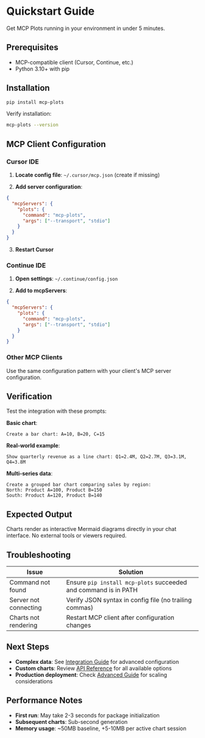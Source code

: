 # Quickstart Guide

Get MCP Plots running in your environment in under 5 minutes.

## Prerequisites

- MCP-compatible client (Cursor, Continue, etc.)
- Python 3.10+ with pip

## Installation

```bash
pip install mcp-plots
```

Verify installation:
```bash
mcp-plots --version
```

## MCP Client Configuration

### Cursor IDE

1. **Locate config file**: `~/.cursor/mcp.json` (create if missing)

2. **Add server configuration**:
```json
{
  "mcpServers": {
    "plots": {
      "command": "mcp-plots",
      "args": ["--transport", "stdio"]
    }
  }
}
```

3. **Restart Cursor**

### Continue IDE

1. **Open settings**: `~/.continue/config.json`

2. **Add to mcpServers**:
```json
{
  "mcpServers": {
    "plots": {
      "command": "mcp-plots",
      "args": ["--transport", "stdio"]
    }
  }
}
```

### Other MCP Clients

Use the same configuration pattern with your client's MCP server configuration.

## Verification

Test the integration with these prompts:

**Basic chart**:
```
Create a bar chart: A=10, B=20, C=15
```

**Real-world example**:
```
Show quarterly revenue as a line chart: Q1=2.4M, Q2=2.7M, Q3=3.1M, Q4=3.8M
```

**Multi-series data**:
```
Create a grouped bar chart comparing sales by region:
North: Product A=100, Product B=150
South: Product A=120, Product B=140
```

## Expected Output

Charts render as interactive Mermaid diagrams directly in your chat interface. No external tools or viewers required.

## Troubleshooting

| Issue | Solution |
|-------|----------|
| Command not found | Ensure `pip install mcp-plots` succeeded and command is in PATH |
| Server not connecting | Verify JSON syntax in config file (no trailing commas) |
| Charts not rendering | Restart MCP client after configuration changes |

## Next Steps

- **Complex data**: See [Integration Guide](integration.md) for advanced configuration
- **Custom charts**: Review [API Reference](api.md) for all available options
- **Production deployment**: Check [Advanced Guide](advanced.md) for scaling considerations

## Performance Notes

- **First run**: May take 2-3 seconds for package initialization
- **Subsequent charts**: Sub-second generation
- **Memory usage**: ~50MB baseline, +5-10MB per active chart session
